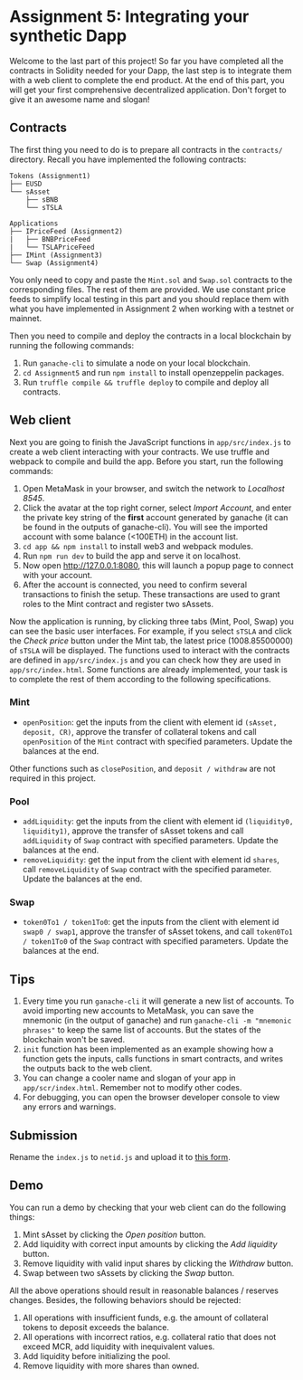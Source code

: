 # Assignment 5: Integrating your synthetic Dapp

Welcome to the last part of this project! So far you have completed all the contracts in Solidity needed for your Dapp, the last step is to integrate them with a web client to complete the end product. At the end of this part, you will get your first comprehensive decentralized application. Don't forget to give it an awesome name and slogan!

## Contracts
The first thing you need to do is to prepare all contracts in the `contracts/` directory. Recall you have implemented the following contracts:

```
Tokens (Assignment1)
├── EUSD
└── sAsset
    ├── sBNB
    └── sTSLA

Applications
├── IPriceFeed (Assignment2)
|   ├── BNBPriceFeed
|   └── TSLAPriceFeed
├── IMint (Assignment3)
└── Swap (Assignment4)
```
You only need to copy and paste the `Mint.sol` and `Swap.sol` contracts to the corresponding files. The rest of them are provided. We use constant price feeds to simplify local testing in this part and you should replace them with what you have implemented in Assignment 2 when working with a testnet or mainnet.

Then you need to compile and deploy the contracts in a local blockchain by running the following commands:
1. Run `ganache-cli` to simulate a node on your local blockchain.
2. `cd Assignment5` and run `npm install` to install openzeppelin packages.
3. Run `truffle compile && truffle deploy` to compile and deploy all contracts.


## Web client

Next you are going to finish the JavaScript functions in `app/src/index.js` to create a web client interacting with your contracts. We use truffle and webpack to compile and build the app. Before you start, run the following commands:

1. Open MetaMask in your browser, and switch the network to *Localhost 8545*.
2. Click the avatar at the top right corner, select *Import Account*, and enter the private key string of the **first** account generated by ganache (it can be found in the outputs of ganache-cli). You will see the imported account with some balance (<100ETH) in the account list. 
3. `cd app && npm install` to install web3 and webpack modules.
4. Run `npm run dev` to build the app and serve it on localhost.
5. Now open http://127.0.0.1:8080, this will launch a popup page to connect with your account.
6. After the account is connected, you need to confirm several transactions to finish the setup. These transactions are used to grant roles to the Mint contract and register two sAssets.


Now the application is running, by clicking three tabs (Mint, Pool, Swap) you can see the basic user interfaces. For example, if you select `sTSLA` and click the *Check price* button under the Mint tab, the latest price (1008.85500000) of `sTSLA` will be displayed. The functions used to interact with the contracts are defined in `app/src/index.js` and you can check how they are used in `app/src/index.html`. Some functions are already implemented, your task is to complete the rest of them according to the following specifications. 

### Mint
* `openPosition`: get the inputs from the client with element id `(sAsset, deposit, CR)`, approve the transfer of collateral tokens and call `openPosition` of the `Mint` contract with specified parameters. Update the balances at the end.

Other functions such as `closePosition`, and `deposit / withdraw` are not required in this project.

### Pool

* `addLiquidity`: get the inputs from the client with element id `(liquidity0, liquidity1)`, approve the transfer of sAsset tokens and call `addLiquidity` of `Swap` contract with specified parameters. Update the balances at the end.
* `removeLiquidity`: get the input from the client with element id `shares`, call `removeLiquidity` of `Swap` contract with the specified parameter. Update the balances at the end.

### Swap
* `token0To1 / token1To0`: get the inputs from the client with element id `swap0 / swap1`, approve the transfer of sAsset tokens, and call `token0To1 / token1To0` of the `Swap` contract with specified parameters. Update the balances at the end.

## Tips 
1. Every time you run `ganache-cli` it will generate a new list of accounts. To avoid importing new accounts to MetaMask, you can save the mnemonic (in the output of ganache) and run `ganache-cli -m "mnemonic phrases"` to keep the same list of accounts. But the states of the blockchain won't be saved.
2. `init` function has been implemented as an example showing how a function gets the inputs, calls functions in smart contracts, and writes the outputs back to the web client.
3. You can change a cooler name and slogan of your app in `app/scr/index.html`. Remember not to modify other codes.
4. For debugging, you can open the browser developer console to view any errors and warnings.

## Submission
Rename the `index.js` to `netid.js` and upload it to [this form](https://forms.gle/vKicaicGtA5oS5pYA).

## Demo

You can run a demo by checking that your web client can do the following things:

1. Mint sAsset by clicking the *Open position* button.
2. Add liquidity with correct input amounts by clicking the *Add liquidity* button.
3. Remove liquidity with valid input shares by clicking the *Withdraw* button.
4. Swap between two sAssets by clicking the *Swap* button.

All the above operations should result in reasonable balances / reserves changes. Besides, the following behaviors should be rejected:

1. All operations with insufficient funds, e.g. the amount of collateral tokens to deposit exceeds the balance.
2. All operations with incorrect ratios, e.g. collateral ratio that does not exceed MCR, add liquidity with inequivalent values.
3. Add liquidity before initializing the pool.
4. Remove liquidity with more shares than owned.



